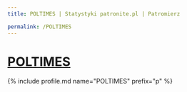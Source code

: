 ```yaml
---
title: POLTIMES | Statystyki patronite.pl | Patromierz

permalink: /POLTIMES
---
```


# [POLTIMES](https://patronite.pl/POLTIMES)

{% include profile.md name="POLTIMES" prefix="p" %}

